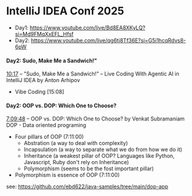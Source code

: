 # IntelliJ IDEA Conf 2025

* Day1: https://www.youtube.com/live/Bd8EA8XKyLQ?si=Md9FMqXxEFL_Hfsf
* Day2: https://www.youtube.com/live/qg6tj8Tf36E?si=G5i1hcqRdvs8-6pW

#### Day2: Sudo, Make Me a Sandwich!"
[10:17](https://www.youtube.com/live/qg6tj8Tf36E?t=617s) – "Sudo, Make Me a Sandwich!" – Live Coding With Agentic AI in IntelliJ IDEA by Anton Arhipov
* Vibe Coding [15:08]

#### Day2: OOP vs. DOP: Which One to Choose?
[7:09:48](https://www.youtube.com/live/qg6tj8Tf36E?t=25788s) – OOP vs. DOP: Which One to Choose? by Venkat Subramaniam </br>
DOP - Data oriented programing
* Four pillars of OOP (7:11:00)
  * Abstration (a way to deal with complexity)
  * Incapsulation (a way to separate what we do from how we do it)
  * Inheritance (a weakest pillar of OOP? Languages like Python, Javascript, Ruby don't rely on Inheritance)
  * Polymorphism (seems to be the fost important pillar)
* Polymorphism is essence of OOP (7:11:00)

see: https://github.com/ebd622/java-samples/tree/main/dop-app



